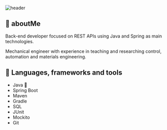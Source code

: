![header](https://capsule-render.vercel.app/api?type=waving&color=timeGradient)
## 👋 aboutMe
Back-end developer focused on REST APIs using Java and Spring as main technologies.

Mechanical engineer with experience in teaching and researching control, automation and materials engineering.

## 🧰 Languages, frameworks and tools
- Java 👑
- Spring Boot
- Maven
- Gradle
- SQL
- JUnit
- Mockito
- Git

